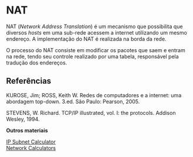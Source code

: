 

# NAT

NAT (*Network Address Translation*) é um mecanismo que possibilita que diversos *hosts* em uma sub-rede acessem a internet utilizando um mesmo endereço. A implementação do NAT é realizada na borda da rede.

O processo do NAT consiste em modificar os pacotes que saem e entram na rede, tendo seu controle realizado por uma tabela, responsável pela tradução dos endereços.



## Referências

KUROSE, Jim; ROSS, Keith W. Redes de computadores e a internet: uma abordagem top-down. 3.ed. São Paulo: Pearson, 2005.

STEVENS, W. Richard. TCP/IP illustrated, vol. I: the protocols. Addison Wesley, 1994.

**Outros materiais**  

[IP Subnet Calculator](http://www.subnet-calculator.com/subnet.php?)  
[Network Calculators](http://www.subnetmask.info)  



 
